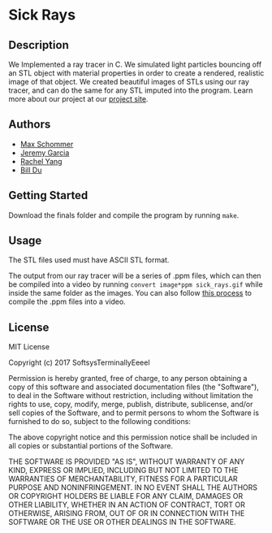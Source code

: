 # Sick Rays

## Description
We Implemented a ray tracer in C. We simulated light particles bouncing off an STL object with material properties in order to create a rendered, realistic image of that object. We created beautiful images of STLs using our ray tracer, and can do the same for any STL imputed into the program. Learn more about our project at our [project site](https://maxschommer.github.io/SoftSys_Terminally_Eeeel).

## Authors
* [Max Schommer](http://www.maxschommer.com/)
* [Jeremy Garcia](https://github.com/jag-123)
* [Rachel Yang](http://rachelyang02.github.io)
* [Bill Du](https://github.com/DHZBill)

## Getting Started 
Download the finals folder and compile the program by running `make`.

## Usage
The STL files used must have ASCII STL format.

The output from our ray tracer will be a series of .ppm files, which can then be compiled into a video by running `convert image*ppm sick_rays.gif` while inside the same folder as the images. You can also follow [this process](http://jupiter.ethz.ch/~pjt/makingMovies.html) to compile the .ppm files into a video.

## License
MIT License

Copyright (c) 2017 SoftsysTerminallyEeeel

Permission is hereby granted, free of charge, to any person obtaining a copy
of this software and associated documentation files (the "Software"), to deal
in the Software without restriction, including without limitation the rights
to use, copy, modify, merge, publish, distribute, sublicense, and/or sell
copies of the Software, and to permit persons to whom the Software is
furnished to do so, subject to the following conditions:

The above copyright notice and this permission notice shall be included in all
copies or substantial portions of the Software.

THE SOFTWARE IS PROVIDED "AS IS", WITHOUT WARRANTY OF ANY KIND, EXPRESS OR
IMPLIED, INCLUDING BUT NOT LIMITED TO THE WARRANTIES OF MERCHANTABILITY,
FITNESS FOR A PARTICULAR PURPOSE AND NONINFRINGEMENT. IN NO EVENT SHALL THE
AUTHORS OR COPYRIGHT HOLDERS BE LIABLE FOR ANY CLAIM, DAMAGES OR OTHER
LIABILITY, WHETHER IN AN ACTION OF CONTRACT, TORT OR OTHERWISE, ARISING FROM,
OUT OF OR IN CONNECTION WITH THE SOFTWARE OR THE USE OR OTHER DEALINGS IN THE
SOFTWARE.

